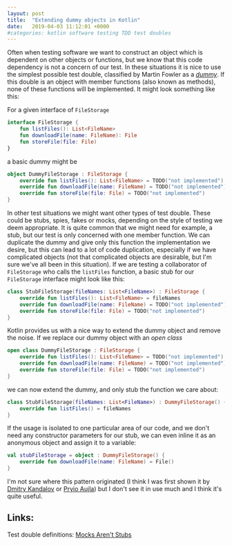 ```yaml
---
layout: post
title:  "Extending dummy objects in Kotlin"
date:   2019-04-03 11:12:01 +0000
#categories: kotlin software testing TDD test doubles
---
```


Often when testing software we want to construct an object which is dependent on other objects or functions, but we know that this code dependency is not a concern of our test. In these situations it is nice to use the simplest possible test double, classified by Martin Fowler as a [_dummy_](https://www.martinfowler.com/articles/mocksArentStubs.html). If this double is an object with member functions (also known as methods), none of these functions will be implemented. It might look something like this:

For a given interface of `FileStorage`
```kotlin
interface FileStorage {
    fun listFiles(): List<FileName>
    fun downloadFile(name: FileName): File
    fun storeFile(file: File)
}
```

a basic dummy might be

```kotlin
object DummyFileStorage : FileStorage {
    override fun listFiles(): List<FileName> = TODO("not implemented")
    override fun downloadFile(name: FileName) = TODO("not implemented")
    override fun storeFile(file: File) = TODO("not implemented")
}
```

In other test situations we might want other types of test double. These could be stubs, spies, fakes or mocks, depending on the style of testing we deem appropriate. It is quite common that we might need for example, a stub, but our test is only concerned with one member function. We can duplicate the dummy and give only this function the implementation we desire, but this can lead to a lot of code duplication, especially if we have complicated objects (not that complicated objects are desirable, but I'm sure we've all been in this situation).
If we are testing a collaborator of `FileStorage` who calls the `listFiles` function, a basic stub for our `FileStorage` interface might look like this:

```kotlin
class StubFileStorage(fileNames: List<FileName>) : FileStorage {
    override fun listFiles(): List<FileName> = fileNames
    override fun downloadFile(name: FileName) = TODO("not implemented")
    override fun storeFile(file: File) = TODO("not implemented")
}
```

Kotlin provides us with a nice way to extend the dummy object and remove the noise.
If we replace our dummy object with an _open class_

```kotlin
open class DummyFileStorage : FileStorage {
    override fun listFiles(): List<FileName> = TODO("not implemented")
    override fun downloadFile(name: FileName) = TODO("not implemented")
    override fun storeFile(file: File) = TODO("not implemented")
}
```

we can now extend the dummy, and only stub the function we care about:

```kotlin
class StubFileStorage(fileNames: List<FileName>) : DummyFileStorage() {
    override fun listFiles() = fileNames
}
```

If the usage is isolated to one particular area of our code, and we don't need any constructor parameters for our stub, we can even inline it as an anonymous object and assign it to a variable:
```kotlin
val stubFileStorage = object : DummyFileStorage() {
    override fun downloadFile(name: FileName) = File()
}
```

I'm not sure where this pattern originated (I think I was first shown it by [Dmitry Kandalov](https://twitter.com/dmitrykandalov) or [Pryio Aujla](https://github.com/PriyoAujla)) but I don't see it in use much and I think it's quite useful.


Links:
------
Test double definitions: [Mocks Aren't Stubs ](https://www.martinfowler.com/articles/mocksArentStubs.html)
